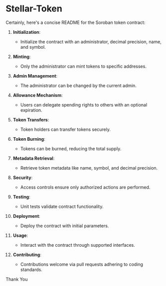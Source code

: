 # Stellar-Token

Certainly, here's a concise README for the Soroban token contract:

1. **Initialization**: 
    - Initialize the contract with an administrator, decimal precision, name, and symbol.

2. **Minting**: 
    - Only the administrator can mint tokens to specific addresses.

3. **Admin Management**: 
    - The administrator can be changed by the current admin.

4. **Allowance Mechanism**: 
    - Users can delegate spending rights to others with an optional expiration.

5. **Token Transfers**: 
    - Token holders can transfer tokens securely.

6. **Token Burning**: 
    - Tokens can be burned, reducing the total supply.

7. **Metadata Retrieval**: 
    - Retrieve token metadata like name, symbol, and decimal precision.

8. **Security**: 
    - Access controls ensure only authorized actions are performed.

9. **Testing**: 
    - Unit tests validate contract functionality.

10. **Deployment**: 
    - Deploy the contract with initial parameters.

11. **Usage**: 
    - Interact with the contract through supported interfaces.

12. **Contributing**: 
    - Contributions welcome via pull requests adhering to coding standards.

Thank You

